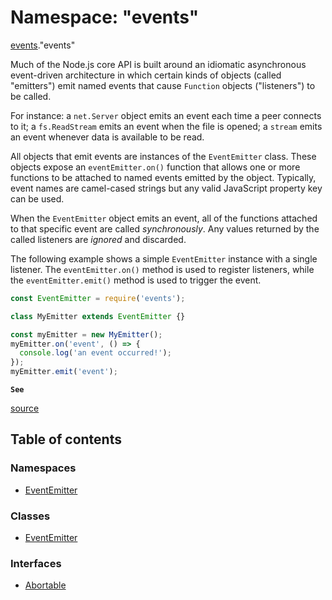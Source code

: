 # Namespace: "events"

[events](events.md)."events"

Much of the Node.js core API is built around an idiomatic asynchronous
event-driven architecture in which certain kinds of objects (called "emitters")
emit named events that cause `Function` objects ("listeners") to be called.

For instance: a `net.Server` object emits an event each time a peer
connects to it; a `fs.ReadStream` emits an event when the file is opened;
a `stream` emits an event whenever data is available to be read.

All objects that emit events are instances of the `EventEmitter` class. These
objects expose an `eventEmitter.on()` function that allows one or more
functions to be attached to named events emitted by the object. Typically,
event names are camel-cased strings but any valid JavaScript property key
can be used.

When the `EventEmitter` object emits an event, all of the functions attached
to that specific event are called _synchronously_. Any values returned by the
called listeners are _ignored_ and discarded.

The following example shows a simple `EventEmitter` instance with a single
listener. The `eventEmitter.on()` method is used to register listeners, while
the `eventEmitter.emit()` method is used to trigger the event.

```js
const EventEmitter = require('events');

class MyEmitter extends EventEmitter {}

const myEmitter = new MyEmitter();
myEmitter.on('event', () => {
  console.log('an event occurred!');
});
myEmitter.emit('event');
```

**`See`**

[source](https://github.com/nodejs/node/blob/v18.0.0/lib/events.js)

## Table of contents

### Namespaces

- [EventEmitter](events._events_.EventEmitter.md)

### Classes

- [EventEmitter](../classes/events._events_.EventEmitter-1.md)

### Interfaces

- [Abortable](../interfaces/events._events_.Abortable.md)
